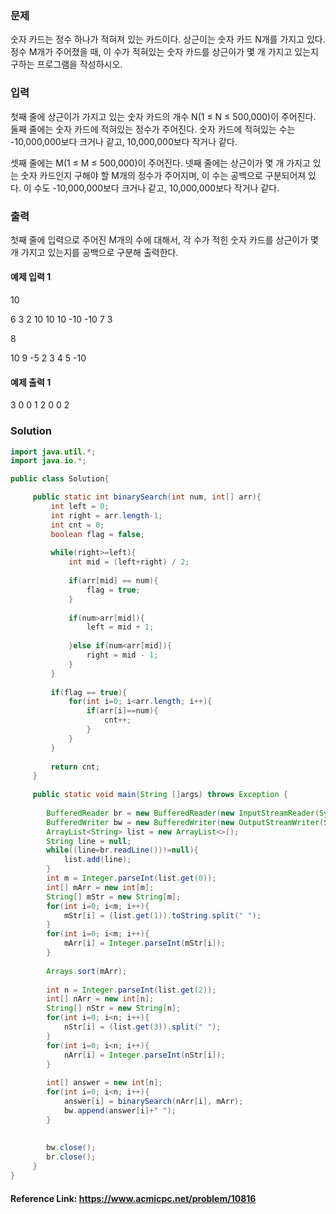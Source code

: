 ### 문제

숫자 카드는 정수 하나가 적혀져 있는 카드이다. 상근이는 숫자 카드 N개를 가지고 있다. 정수 M개가 주어졌을 때, 이 수가 적혀있는 숫자 카드를 상근이가 몇 개 가지고 있는지 구하는 프로그램을 작성하시오.

### 입력

첫째 줄에 상근이가 가지고 있는 숫자 카드의 개수 N(1 ≤ N ≤ 500,000)이 주어진다. 둘째 줄에는 숫자 카드에 적혀있는 정수가 주어진다. 숫자 카드에 적혀있는 수는 -10,000,000보다 크거나 같고, 10,000,000보다 작거나 같다.

셋째 줄에는 M(1 ≤ M ≤ 500,000)이 주어진다. 넷째 줄에는 상근이가 몇 개 가지고 있는 숫자 카드인지 구해야 할 M개의 정수가 주어지며, 이 수는 공백으로 구분되어져 있다. 이 수도 -10,000,000보다 크거나 같고, 10,000,000보다 작거나 같다.

### 출력

첫째 줄에 입력으로 주어진 M개의 수에 대해서, 각 수가 적힌 숫자 카드를 상근이가 몇 개 가지고 있는지를 공백으로 구분해 출력한다.

#### 예제 입력 1 
10

6 3 2 10 10 10 -10 -10 7 3

8

10 9 -5 2 3 4 5 -10

#### 예제 출력 1 
3 0 0 1 2 0 0 2

### Solution
```java
import java.util.*;
import java.io.*;

public class Solution{

     public static int binarySearch(int num, int[] arr){
         int left = 0;
         int right = arr.length-1;
         int cnt = 0;
         boolean flag = false;
         
         while(right>=left){
             int mid = (left+right) / 2;
             
             if(arr[mid] == num){
                 flag = true;
             }
             
             if(num>arr[mid]){
                 left = mid + 1;
                 
             }else if(num<arr[mid]){
                 right = mid - 1;
             }
         }
         
         if(flag == true){
             for(int i=0; i<arr.length; i++){
                 if(arr[i]==num){
                     cnt++;
                 }
             }
         }
         
         return cnt;
     }
     
     public static void main(String []args) throws Exception {
         
        BufferedReader br = new BufferedReader(new InputStreamReader(System.in));
		BufferedWriter bw = new BufferedWriter(new OutputStreamWriter(System.out));
		ArrayList<String> list = new ArrayList<>();
		String line = null;
		while((line=br.readLine())!=null){
		    list.add(line);
		}
		int m = Integer.parseInt(list.get(0));
		int[] mArr = new int[m];
		String[] mStr = new String[m];
		for(int i=0; i<m; i++){
		    mStr[i] = (list.get(1)).toString.split(" ");
		}
		for(int i=0; i<m; i++){
		    mArr[i] = Integer.parseInt(mStr[i]);
		}
		
		Arrays.sort(mArr);
		
		int n = Integer.parseInt(list.get(2));
		int[] nArr = new int[n];
		String[] nStr = new String[n];
		for(int i=0; i<n; i++){
		    nStr[i] = (list.get(3)).split(" ");
		}
		for(int i=0; i<n; i++){
		    nArr[i] = Integer.parseInt(nStr[i]);
		}
		
		int[] answer = new int[n];
		for(int i=0; i<n; i++){
		    answer[i] = binarySearch(nArr[i], mArr);
		    bw.append(answer[i]+" ");
		}
		
		
		bw.close();
		br.close();
     }
}

```

#### Reference Link: https://www.acmicpc.net/problem/10816
